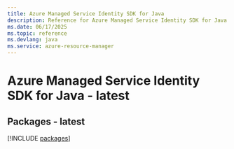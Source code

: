 ```yaml
---
title: Azure Managed Service Identity SDK for Java
description: Reference for Azure Managed Service Identity SDK for Java
ms.date: 06/17/2025
ms.topic: reference
ms.devlang: java
ms.service: azure-resource-manager
---
```

# Azure Managed Service Identity SDK for Java - latest
## Packages - latest
[!INCLUDE [packages](managed-service-identity-index.md)]